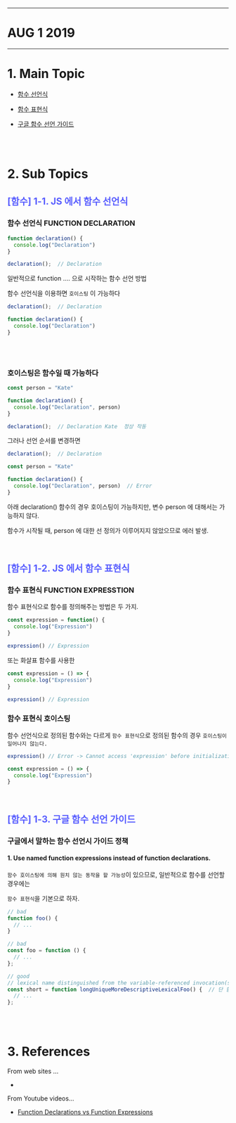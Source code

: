 - - - 
# AUG 1 2019  

____


# <strong> 1. Main Topic </strong>

- [함수 선언식](#1)

- [함수 표현식](#2)

- [구글 함수 선언 가이드](#3)




<br></br>
# <strong> 2. Sub Topics </strong>

<!-- *********************첫번째 제목********************** -->
## <span style="color:#595EFF" id="1"> [함수] 1-1. JS 에서 함수 선언식 </span>    

### 함수 선언식 FUNCTION DECLARATION 

```js
function declaration() {
  console.log("Declaration")
}

declaration();  // Declaration
```

일반적으로 function .... 으로 시작하는 함수 선언 방법

함수 선언식을 이용하면 `호이스팅` 이 가능하다

```js
declaration();  // Declaration

function declaration() {
  console.log("Declaration")
}
```

<br></br>


### 호이스팅은 함수일 때 가능하다

```js
const person = "Kate"

function declaration() {
  console.log("Declaration", person)
}

declaration();  // Declaration Kate  정상 작동
```

그러나 선언 순서를 변경하면

```js
declaration();  // Declaration

const person = "Kate"

function declaration() {
  console.log("Declaration", person)  // Error
}
```

아래 declaration() 함수의 경우 호이스팅이 가능하지만, 변수 person 에 대해서는 가능하지 않다.

함수가 시작될 때, person 에 대한 선 정의가 이루어지지 않았으므로 에러 발생.

<br>

## <span style="color:#595EFF" id="2"> [함수] 1-2. JS 에서 함수 표현식 </span>     

### 함수 표현식 FUNCTION EXPRESSTION 

함수 표현식으로 함수를 정의해주는 방법은 두 가지.

```js
const expression = function() {
  console.log("Expression")
} 

expression() // Expression
```

또는 화살표 함수를 사용한

```js
const expression = () => {
  console.log("Expression")
}

expression() // Expression
```


### 함수 표현식 호이스팅

함수 선언식으로 정의된 함수와는 다르게 `함수 표현식`으로 정의된 함수의 경우 `호이스팅이 일어나지 않는다.`

```js
expression() // Error -> Cannot access 'expression' before initialization

const expression = () => {
  console.log("Expression")
}
```

<br>

## <span style="color:#595EFF" id="3"> [함수] 1-3. 구글 함수 선언 가이드 </span>     

### 구글에서 말하는 함수 선언시 가이드 정책

#### 1. Use named function expressions instead of function declarations.

`함수 호이스팅에 의해 원치 않는 동작을 할 가능성`이 있으므로, 일반적으로 함수를 선언할 경우에는

`함수 표현식`을 기본으로 하자.

```js
// bad
function foo() {
  // ...
}

// bad
const foo = function () {
  // ...
};

// good
// lexical name distinguished from the variable-referenced invocation(s)
const short = function longUniqueMoreDescriptiveLexicalFoo() {  // 단 함수의 이름을 부여하도록 하자
  // ... 
};
```



<br></br>
# <strong> 3. References </strong>


From web sites ...

- 

From Youtube videos...

- <a href="https://www.youtube.com/watch?v=VAYIPSNXHhw" target="_blank">Function Declarations vs Function Expressions</a>
